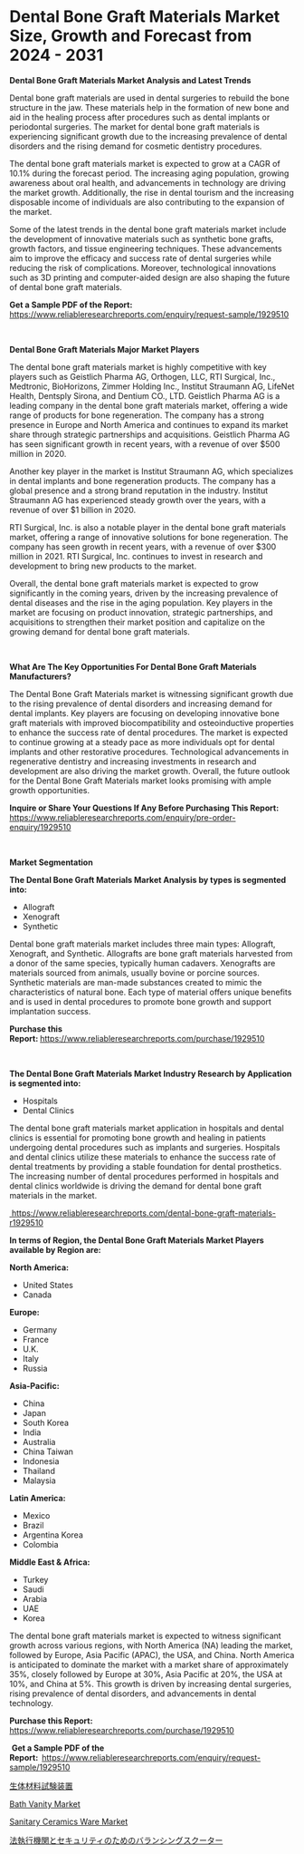 <p><h1>Dental Bone Graft Materials Market Size, Growth and Forecast from 2024 - 2031</h1></p><p><strong>Dental Bone Graft Materials Market Analysis and Latest Trends</strong></p>
<p><p>Dental bone graft materials are used in dental surgeries to rebuild the bone structure in the jaw. These materials help in the formation of new bone and aid in the healing process after procedures such as dental implants or periodontal surgeries. The market for dental bone graft materials is experiencing significant growth due to the increasing prevalence of dental disorders and the rising demand for cosmetic dentistry procedures.</p><p>The dental bone graft materials market is expected to grow at a CAGR of 10.1% during the forecast period. The increasing aging population, growing awareness about oral health, and advancements in technology are driving the market growth. Additionally, the rise in dental tourism and the increasing disposable income of individuals are also contributing to the expansion of the market.</p><p>Some of the latest trends in the dental bone graft materials market include the development of innovative materials such as synthetic bone grafts, growth factors, and tissue engineering techniques. These advancements aim to improve the efficacy and success rate of dental surgeries while reducing the risk of complications. Moreover, technological innovations such as 3D printing and computer-aided design are also shaping the future of dental bone graft materials.</p></p>
<p><strong>Get a Sample PDF of the Report:&nbsp;</strong> <a href="https://www.reliableresearchreports.com/enquiry/request-sample/1929510">https://www.reliableresearchreports.com/enquiry/request-sample/1929510</a></p>
<p>&nbsp;</p>
<p><strong>Dental Bone Graft Materials Major Market Players</strong></p>
<p><p>The dental bone graft materials market is highly competitive with key players such as Geistlich Pharma AG, Orthogen, LLC, RTI Surgical, Inc., Medtronic, BioHorizons, Zimmer Holding Inc., Institut Straumann AG, LifeNet Health, Dentsply Sirona, and Dentium CO., LTD. Geistlich Pharma AG is a leading company in the dental bone graft materials market, offering a wide range of products for bone regeneration. The company has a strong presence in Europe and North America and continues to expand its market share through strategic partnerships and acquisitions. Geistlich Pharma AG has seen significant growth in recent years, with a revenue of over $500 million in 2020.</p><p>Another key player in the market is Institut Straumann AG, which specializes in dental implants and bone regeneration products. The company has a global presence and a strong brand reputation in the industry. Institut Straumann AG has experienced steady growth over the years, with a revenue of over $1 billion in 2020.</p><p>RTI Surgical, Inc. is also a notable player in the dental bone graft materials market, offering a range of innovative solutions for bone regeneration. The company has seen growth in recent years, with a revenue of over $300 million in 2021. RTI Surgical, Inc. continues to invest in research and development to bring new products to the market.</p><p>Overall, the dental bone graft materials market is expected to grow significantly in the coming years, driven by the increasing prevalence of dental diseases and the rise in the aging population. Key players in the market are focusing on product innovation, strategic partnerships, and acquisitions to strengthen their market position and capitalize on the growing demand for dental bone graft materials.</p></p>
<p>&nbsp;</p>
<p><strong>What Are The Key Opportunities For Dental Bone Graft Materials Manufacturers?</strong></p>
<p><p>The Dental Bone Graft Materials market is witnessing significant growth due to the rising prevalence of dental disorders and increasing demand for dental implants. Key players are focusing on developing innovative bone graft materials with improved biocompatibility and osteoinductive properties to enhance the success rate of dental procedures. The market is expected to continue growing at a steady pace as more individuals opt for dental implants and other restorative procedures. Technological advancements in regenerative dentistry and increasing investments in research and development are also driving the market growth. Overall, the future outlook for the Dental Bone Graft Materials market looks promising with ample growth opportunities.</p></p>
<p><strong>Inquire or Share Your Questions If Any Before Purchasing This Report:</strong> <a href="https://www.reliableresearchreports.com/enquiry/pre-order-enquiry/1929510">https://www.reliableresearchreports.com/enquiry/pre-order-enquiry/1929510</a></p>
<p>&nbsp;</p>
<p><strong>Market Segmentation</strong></p>
<p><strong>The Dental Bone Graft Materials Market Analysis by types is segmented into:</strong></p>
<p><ul><li>Allograft</li><li>Xenograft</li><li>Synthetic</li></ul></p>
<p><p>Dental bone graft materials market includes three main types: Allograft, Xenograft, and Synthetic. Allografts are bone graft materials harvested from a donor of the same species, typically human cadavers. Xenografts are materials sourced from animals, usually bovine or porcine sources. Synthetic materials are man-made substances created to mimic the characteristics of natural bone. Each type of material offers unique benefits and is used in dental procedures to promote bone growth and support implantation success.</p></p>
<p><strong>Purchase this Report:&nbsp;</strong><a href="https://www.reliableresearchreports.com/purchase/1929510">https://www.reliableresearchreports.com/purchase/1929510</a></p>
<p>&nbsp;</p>
<p><strong>The Dental Bone Graft Materials Market Industry Research by Application is segmented into:</strong></p>
<p><ul><li>Hospitals</li><li>Dental Clinics</li></ul></p>
<p><p>The dental bone graft materials market application in hospitals and dental clinics is essential for promoting bone growth and healing in patients undergoing dental procedures such as implants and surgeries. Hospitals and dental clinics utilize these materials to enhance the success rate of dental treatments by providing a stable foundation for dental prosthetics. The increasing number of dental procedures performed in hospitals and dental clinics worldwide is driving the demand for dental bone graft materials in the market.</p></p>
<p><a href="https://www.reliableresearchreports.com/dental-bone-graft-materials-r1929510">&nbsp;https://www.reliableresearchreports.com/dental-bone-graft-materials-r1929510</a></p>
<p><strong>In terms of Region, the Dental Bone Graft Materials Market Players available by Region are:</strong></p>
<p>
    <p> <strong> North America: </strong>
        <ul>
            <li>United States</li>
            <li>Canada</li>
        </ul>
        </p> 
    <p> <strong> Europe: </strong>
        <ul>
            <li>Germany</li>
            <li>France</li>
            <li>U.K.</li>
            <li>Italy</li>
            <li>Russia</li>
        </ul>
        </p> 
    <p> <strong> Asia-Pacific: </strong>
        <ul>
            <li>China</li>
            <li>Japan</li>
            <li>South Korea</li>
            <li>India</li>
            <li>Australia</li>
            <li>China Taiwan</li>
            <li>Indonesia</li>
            <li>Thailand</li>
            <li>Malaysia</li>
        </ul>
        </p> 
    <p> <strong> Latin America: </strong>
        <ul>
            <li>Mexico</li>
            <li>Brazil</li>
            <li>Argentina Korea</li>
            <li>Colombia</li>
        </ul>
        </p> 
    <p> <strong> Middle East & Africa: </strong>
        <ul>
            <li>Turkey</li>
            <li>Saudi</li>
            <li>Arabia</li>
            <li>UAE</li>
            <li>Korea</li>
        </ul>
    </p>
    </p>
<p><p>The dental bone graft materials market is expected to witness significant growth across various regions, with North America (NA) leading the market, followed by Europe, Asia Pacific (APAC), the USA, and China. North America is anticipated to dominate the market with a market share of approximately 35%, closely followed by Europe at 30%, Asia Pacific at 20%, the USA at 10%, and China at 5%. This growth is driven by increasing dental surgeries, rising prevalence of dental disorders, and advancements in dental technology.</p></p>
<p><strong>Purchase this Report: </strong><a href="https://www.reliableresearchreports.com/purchase/1929510">https://www.reliableresearchreports.com/purchase/1929510</a></p>
<p>&nbsp;<strong>Get a Sample PDF of the Report:&nbsp;&nbsp;</strong><a href="https://www.reliableresearchreports.com/enquiry/request-sample/1929510">https://www.reliableresearchreports.com/enquiry/request-sample/1929510</a></p>
<p><strong></strong></p>
<p><p><a href="https://github.com/DemarcusKuhlman/Market-Research-Report-List-1/blob/main/1631812117219.md">生体材料試験装置</a></p><p><a href="https://github.com/MyrtisWest1/Market-Research-Report-List-1/blob/main/bath-vanity-market.md">Bath Vanity Market</a></p><p><a href="https://github.com/LaceyZemlak1/Market-Research-Report-List-1/blob/main/sanitary-ceramics-ware-market.md">Sanitary Ceramics Ware Market</a></p><p><a href="https://github.com/lily-u-genius/Market-Research-Report-List-2/blob/main/6669588117218.md">法執行機関とセキュリティのためのバランシングスクーター</a></p></p>